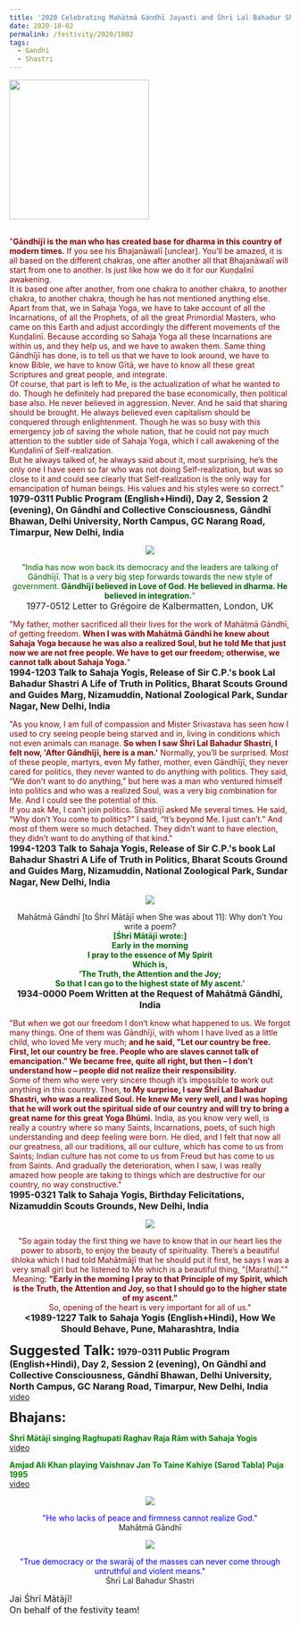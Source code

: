 ```yaml
---
title: '2020 Celebrating Mahātmā Gāndhī Jayanti and Śhrī Lal Bahadur Shastri Jayanti (birthday) : "Gāndhījī believed in Love of God. He believed in dharma. He believed in integration." '
date: 2020-10-02
permalink: /festivity/2020/1002
tags:
  - Gandhi
  - Shastri
---
```


<div style="text-align: left"><img src="/images/image00.png" width="250" /></div><br>

<p>
<font color="DarkRed">"<b>Gāndhījī is the man who has created base for dharma in this country of modern times.</b> If you see his Bhajanāwalī [unclear]. You’ll be amazed, it is all based on the different chakras, one after another all that Bhajanāwalī will start from one to another. Is just like how we do it for our Kuṇḍalinī awakening.<br>
It is based one after another, from one chakra to another chakra, to another chakra, to another chakra, though he has not mentioned anything else. Apart from that, we in Sahaja Yoga, we have to take account of all the Incarnations, of all the Prophets, of all the great Primordial Masters, who came on this Earth and adjust accordingly the different movements of the Kuṇḍalinī. Because according so Sahaja Yoga all these Incarnations are within us, and they help us, and we have to awaken them. Same thing Gāndhījī has done, is to tell us that we have to look around, we have to know Bible, we have to know Gītā, we have to know all these great Scriptures and great people, and integrate.<br>
Of course, that part is left to Me, is the actualization of what he wanted to do. Though he definitely had prepared the base economically, then political base also. He never believed in aggression. Never. And he said that sharing should be brought. He always believed even capitalism should be conquered through enlightenment. Though he was so busy with this emergency job of saving the whole nation, that he could not pay much attention to the subtler side of Sahaja Yoga, which I call awakening of the Kuṇḍalinī of Self-realization.<br>
But he always talked of, he always said about it, most surprising, he’s the only one I have seen so far who was not doing Self-realization, but was so close to it and could see clearly that Self-realization is the only way for emancipation of human beings. His values and his styles were so correct."</font><br>
<font size="+0"><b>1979-0311 Public Program (English+Hindi), Day 2, Session 2 (evening), On Gāndhī and Collective Consciousness, Gāndhī Bhawan, Delhi University, North Campus, GC Narang Road, Timarpur, New Delhi, India</b></font>
</p>

<div style="text-align: center"><img src="/images/image499.png" /></div>

<p style="text-align:center;">
<font color="DarkGreen">"India has now won back its democracy and the leaders are talking of Gāndhījī. That is a very big step forwards towards the new style of government. <b>Gāndhījī believed in Love of God. He believed in dharma. He believed in integration.</b>"</font><br>
<font size="+0"><b></b>1977-0512 Letter to Grégoire de Kalbermatten, London, UK</font>
</p>

<p>
<font color="DarkRed">"My father, mother sacrificed all their lives for the work of Mahātmā Gāndhī, of getting freedom. <b>When I was with Mahātmā Gāndhī he knew about Sahaja Yoga because he was also a realized Soul, but he told Me that just now we are not free people. We have to get our freedom; otherwise, we cannot talk about Sahaja Yoga.</b>"</font><br>
<font size="+0"><b>1994-1203 Talk to Sahaja Yogis, Release of Sir C.P.'s book Lal Bahadur Shastri A Life of Truth in Politics, Bharat Scouts Ground and Guides Marg, Nizamuddin, National Zoological Park, Sundar Nagar, New Delhi, India</b></font>
</p>

<p>
<font color="DarkRed">"As you know, I am full of compassion and Mister Srivastava has seen how I used to cry seeing people being starved and in, living in conditions which not even animals can manage. <b>So when I saw Śhrī Lal Bahadur Shastri, I felt now, 'After Gāndhījī, here is a man.'</b> Normally, you’ll be surprised. Most of these people, martyrs, even My father, mother, even Gāndhījī, they never cared for politics, they never wanted to do anything with politics. They said, “We don’t want to do anything,” but here was a man who ventured himself into politics and who was a realized Soul, was a very big combination for Me. And I could see the potential of this.<br>
If you ask Me, I can’t join politics. Shastrijī asked Me several times. He said, “Why don’t You come to politics?” I said, “It’s beyond Me. I just can’t.” And most of them were so much detached. They didn’t want to have election, they didn’t want to do anything of that kind."</font><br>
<font size="+0"><b>1994-1203 Talk to Sahaja Yogis, Release of Sir C.P.'s book Lal Bahadur Shastri A Life of Truth in Politics, Bharat Scouts Ground and Guides Marg, Nizamuddin, National Zoological Park, Sundar Nagar, New Delhi, India</b></font>
</p>

<div style="text-align: center"><img src="/images/image500.png" /></div>

<p style="text-align:center;">
Mahātmā Gāndhī [to Śhrī Mātājī when She was about 11]: Why don’t You write a poem?<br>	
<font color="DarkGreen"><b>[Śhrī Mātājī wrote:]<br>
Early in the morning<br>
I pray to the essence of My Spirit<br>
Which is,<br>
‘The Truth, the Attention and the Joy;<br>
So that I can go to the highest state of My ascent.’</b></font><br>
<font size="+0"><b>1934-0000 Poem Written at the Request of Mahātmā Gāndhī, India</b></font>
</p>

<p>
<font color="DarkRed">"But when we got our freedom I don’t know what happened to us. We forgot many things. One of them was Gāndhījī, with whom I have lived as a little child, who loved Me very much; <b>and he said, "Let our country be free. First, let our country be free. People who are slaves cannot talk of emancipation.” We became free, quite all right, but then – I don’t understand how – people did not realize their responsibility.</b><br>
Some of them who were very sincere though it’s impossible to work out anything in this country. Then, <b>to My surprise, I saw Śhrī Lal Bahadur Shastri, who was a realized Soul. He knew Me very well, and I was hoping that he will work out the spiritual side of our country and will try to bring a great name for this great Yoga Bhūmi.</b> India, as you know very well, is really a country where so many Saints, Incarnations, poets, of such high understanding and deep feeling were born. He died, and I felt that now all our greatness, all our traditions, all our culture, which has come to us from Saints; Indian culture has not come to us from Freud but has come to us from Saints. And gradually the deterioration, when I saw, I was really amazed how people are taking to things which are destructive for our country, no way constructive."</font><br>
<font size="+0"><b>1995-0321 Talk to Sahaja Yogis, Birthday Felicitations, Nizamuddin Scouts Grounds, New Delhi, India</b></font>
</p>

<div style="text-align: center"><img src="/images/image501.png" /></div>

<p style="text-align:center;">
<font color="DarkRed">"So again today the first thing we have to know that in our heart lies the power to absorb, to enjoy the beauty of spirituality.
There’s a beautiful śhloka which I had told Mahātmājī that he should put it first, he says I was a very small girl but he listened to Me which is a beautiful thing, "[Marathi]."" 
Meaning: <b>"Early in the morning I pray to that Principle of my Spirit, which is the Truth, the Attention and Joy, so that I should go to the higher state of my ascent."</b><br> 
So, opening of the heart is very important for all of us."</b></font><br>
<font size="+0"><b><1989-1227 Talk to Sahaja Yogis (English+Hindi), How We Should Behave, Pune, Maharashtra, India</b></font>
</p>


<font size="+2"><b>Suggested Talk:</b></font> 
<font size="+0"><b>1979-0311 Public Program (English+Hindi), Day 2, Session 2 (evening), On Gāndhī and Collective Consciousness, Gāndhī Bhawan, Delhi University, North Campus, GC Narang Road, Timarpur, New Delhi, India</b></font>
<a href="https://www.youtube.com/watch?v=YPhdOXTgVMU&feature=youtu.be&ab_channel=EarlyteachingsofH.H.ShriMatajiNirmalaDevi"> video</a><br>

<font size="+2"><b>Bhajans:</b></font>

<p>
<font color="green"><b>Śhrī Mātājī singing Raghupati Raghav Raja Rām with Sahaja Yogis</b></font><br>
<a href="https://www.youtube.com/watch?v=6cK5TEzmE7Q&ab_channel=SahajaYoga"> video</a><br>
</p>

<p>
<font color="green"><b>Amjad Ali Khan playing Vaishnav Jan To Taine Kahiye (Sarod Tabla) Puja 1995 </b></font><br>
<a href="https://www.youtube.com/watch?v=H44U3vvynyU&ab_channel=SelfRealizationKundaliniAwakening">video</a>
</p>

<div style="text-align: center"><img src="/images/image502.png" /></div>

<p style="text-align:center;">
<font color="blue">"He who lacks of peace and firmness cannot realize God."</font><br>
Mahātmā Gāndhī
</p>

<div style="text-align: center"><img src="/images/image503.png" /></div>

<p style="text-align:center;">
<font color="blue">"True democracy or the swarāj of the masses can never come through untruthful and violent means."</font><br>
Śhrī Lal Bahadur Shastri
</p>

<p>
<font size="+0">Jai Śhrī Mātājī!<br>
On behalf of the festivity team!</font>
</p>